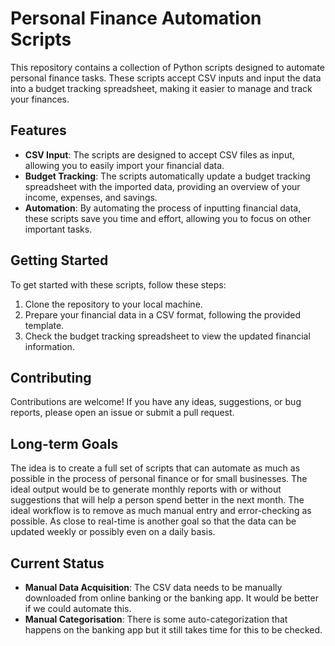 # Personal Finance Automation Scripts

This repository contains a collection of Python scripts designed to automate personal finance tasks. These scripts accept CSV inputs and input the data into a budget tracking spreadsheet, making it easier to manage and track your finances.

## Features

- **CSV Input**: The scripts are designed to accept CSV files as input, allowing you to easily import your financial data.
- **Budget Tracking**: The scripts automatically update a budget tracking spreadsheet with the imported data, providing an overview of your income, expenses, and savings.
- **Automation**: By automating the process of inputting financial data, these scripts save you time and effort, allowing you to focus on other important tasks.

## Getting Started

To get started with these scripts, follow these steps:

1. Clone the repository to your local machine.
2. Prepare your financial data in a CSV format, following the provided template.
3. Check the budget tracking spreadsheet to view the updated financial information.



## Contributing

Contributions are welcome! If you have any ideas, suggestions, or bug reports, please open an issue or submit a pull request. 

## Long-term Goals

The idea is to create a full set of scripts that can automate as much as possible in the process of personal finance or for small businesses. 
The ideal output would be to generate monthly reports with or without suggestions that will help a person spend better in the next month.
The ideal workflow is to remove as much manual entry and error-checking as possible. 
As close to real-time is another goal so that the data can be updated weekly or possibly even on a daily basis.

## Current Status

- **Manual Data Acquisition**: The CSV data needs to be manually downloaded from online banking or the banking app. It would be better if we could automate this.
- **Manual Categorisation**: There is some auto-categorization that happens on the banking app but it still takes time for this to be checked. 